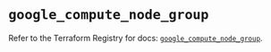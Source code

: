 # `google_compute_node_group`

Refer to the Terraform Registry for docs: [`google_compute_node_group`](https://registry.terraform.io/providers/hashicorp/google-beta/5.40.0/docs/resources/google_compute_node_group).
